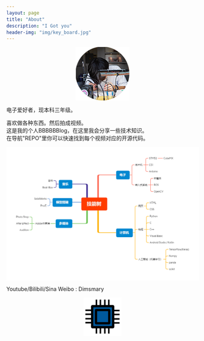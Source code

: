 ```yaml
---
layout: page
title: "About"
description: "I Got you"
header-img: "img/key_board.jpg"
---
```


<center>
    <p><img src="img/Zero.png" align="center"></p>
</center>

电子爱好者，现本科三年级。  

喜欢做各种东西。然后拍成视频。  
这是我的个人BBBBBBlog，在这里我会分享一些技术知识。  
在导航"REPO"里你可以快速找到每个视频对应的开源代码。  

 <center>
    <p><img src="img/skitree.png" align="center"></p>
</center>




 Youtube/Bilibili/Sina Weibo : Dimsmary
 <center>
    <p><img src="img/favicon.png" align="center" width="100"></p>
</center>
